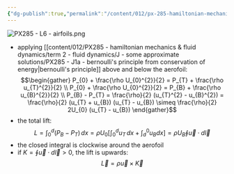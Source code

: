 ```yaml
---
{"dg-publish":true,"permalink":"/content/012/px-285-hamiltonian-mechanics-and-fluid-dynamics/term-2-fluid-dynamics/l-potential-flows/px-285-l4b-aerofoil/","noteIcon":"1","created":"2025-08-27T13:15:24.485+01:00","updated":"2025-03-07T13:28:30.000+00:00"}
---
```


![PX285 - L6 - airfoils.png](/img/user/pics/PX285%20-%20L6%20-%20airfoils.png)

- applying [[content/012/PX285 - hamiltonian mechanics & fluid dynamics/term 2 - fluid dynamics/J - some approximate solutions/PX285 - J1a - bernoulli's principle from conservation of energy\|bernoulli's principle]] above and below the aerofoil:
$$\begin{gather}
P_{0} + \frac{\rho U_{0}^{2}}{2} = P_{T} + \frac{\rho u_{T}^{2}}{2} \\
P_{0} + \frac{\rho U_{0}^{2}}{2} = P_{B} + \frac{\rho u_{B}^{2}}{2} \\
P_{B} - P_{T} = \frac{\rho}{2} (u_{T}^{2} - u_{B}^{2}) = \frac{\rho}{2} (u_{T} + u_{B}) (u_{T} - u_{B}) \simeq  \frac{\rho}{2} 2U_{0} (u_{T} - u_{B})
\end{gather}$$
-  the total lift:
$$L = \int_{0}^{d} (P_{B} - P_{T})\, dx = \rho U_{0} \left[\int_{0}^{d} u_{T}\, dx + \int_{d}^{0} u_{B} dx \right] = \rho U_{B} \oint \vec u \cdot d\vec l$$
- the closed integral is clockwise around the aerofoil
- if $K = \oint \vec u \cdot d\vec l > 0$, the lift is upwards:
$$\vec L = \rho  \vec u \times \vec K$$

